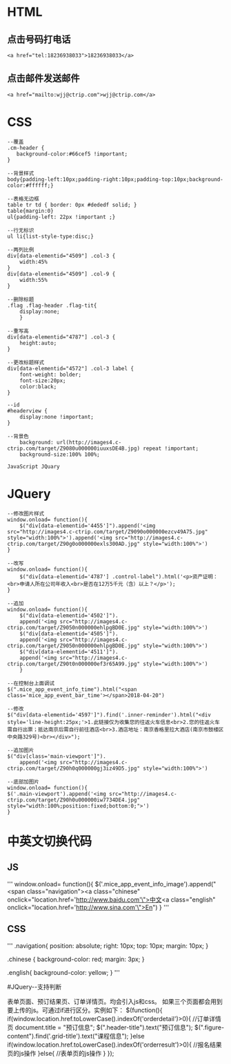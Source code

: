# HTML
## 点击号码打电话
`<a href="tel:18236938033">18236938033</a>`

## 点击邮件发送邮件
`<a href="mailto:wjj@ctrip.com">wjj@ctrip.com</a>`

# CSS
```
--覆盖
.cm-header {
   background-color:#66cef5 !important;
}

--背景样式
body{padding-left:10px;padding-right:10px;padding-top:10px;background-color:#ffffff;}

--表格无边框
table tr td { border: 0px #dededf solid; }
table{margin:0}
ul{padding-left: 22px !important ;}

--行无标识
ul li{list-style-type:disc;}

--两列比例
div[data-elementid="4509"] .col-3 {
    width:45%
}
div[data-elementid="4509"] .col-9 {
    width:55%
}

--删除标题
.flag .flag-header .flag-tit{
	display:none;
	}

--重写高
div[data-elementid="4787"] .col-3 {
    height:auto;
}

--更改标题样式
div[data-elementid="4572"] .col-3 label {
    font-weight: bolder;
    font-size:20px;
    color:black;
}	

--id
#headerview {
    display:none !important;
}

--背景色
    background: url(http://images4.c-ctrip.com/target/Z9080u000000iuuxsDE4B.jpg) repeat !important;
    background-size:100% 100%;

```

`JavaScript JQuary`

# JQuery
```
--修改图片样式
window.onload= function(){
    $("div[data-elementid='4455']").append('<img src="http://images4.c-ctrip.com/target/Z9090o000000ezcv49A75.jpg" style="width:100%">').append('<img src="http://images4.c-ctrip.com/target/Z90g0o000000exls300AD.jpg" style="width:100%">')
}

--改写
window.onload= function(){
    $("div[data-elementid='4787'] .control-label").html('<p>资产证明：<br>申请人所在公司年收入<br>是否在12万5千元（含）以上？</p>');
}

--追加
window.onload= function(){
    $("div[data-elementid='4502']").
    append('<img src="http://images4.c-ctrip.com/target/Z9050n000000ehlpgBD0E.jpg" style="width:100%">')
    $("div[data-elementid='4505']").
    append('<img src="http://images4.c-ctrip.com/target/Z9050n000000ehlpgBD0E.jpg" style="width:100%">')
    $("div[data-elementid='4511']").
    append('<img src="http://images4.c-ctrip.com/target/Z90t0n000000ef3r65A99.jpg" style="width:100%">')	
    }

--在控制台上面调试
$(".mice_app_event_info_time").html("<span class='mice_app_event_bar_time'></span>2018-04-20")

--修改
$("div[data-elementid='4597']").find('.inner-reminder').html("<div style='line-height:25px;'>1.此链接仅为收集您的往返火车信息<br>2.您的往返火车需自行出票；抵达南京后需自行前往酒店<br>3.酒店地址：南京香格里拉大酒店(南京市鼓楼区中央路329号)<br></div>");

--追加图片
$("div[class='main-viewport']").
    append('<img src="http://images4.c-ctrip.com/target/Z90h0q000000gj3iz49D5.jpg" style="width:100%">')    

--底部加图片
window.onload= function(){
$('.main-viewport').append('<img src="http://images4.c-ctrip.com/target/Z90h0u000000iw7734DE4.jpg" style="width:100%;position:fixed;bottom:0;">') 
}

```



# 中英文切换代码

## JS

'''
window.onload= function(){
$('.mice_app_event_info_image').append("<span class=\"navigation\"><a class=\"chinese\" onclick=\"location.href='http://www.baidu.com'\">中文</a><a class=\"english\" onclick=\"location.href='http://www.sina.com'\">En</a></span>")
}
'''
## CSS

'''
.navigation{
   position: absolute;
   right: 10px;
   top: 10px;
   margin: 10px;
}

.chinese {
   background-color: red;
   margin: 3px;
}

.english{
    background-color: yellow;
}
'''




#JQuery--支持判断

表单页面、预订结果页、订单详情页。均会引入js和css。
如果三个页面都会用到要上传的js。可通过if进行区分。实例如下：
$(function(){
       if(window.location.href.toLowerCase().indexOf('orderdetail')>0){
              //订单详情页
              document.title = "预订信息";
              $(".header-title").text("预订信息");
              $(".figure-content").find('.grid-title').text("课程信息");
       }else if(window.location.href.toLowerCase().indexOf('orderresult')>0){
              //报名结果页的js操作
       }else{
              //表单页的js操作
       }
});